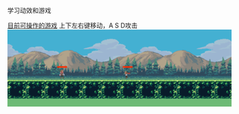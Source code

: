 学习动效和游戏

[目前可操作的游戏](https://github.com/RookieChen4/canvas-and-pixijs/tree/master/pixie/adventure)
上下左右键移动，A S D攻击
![1](./adventure.png)